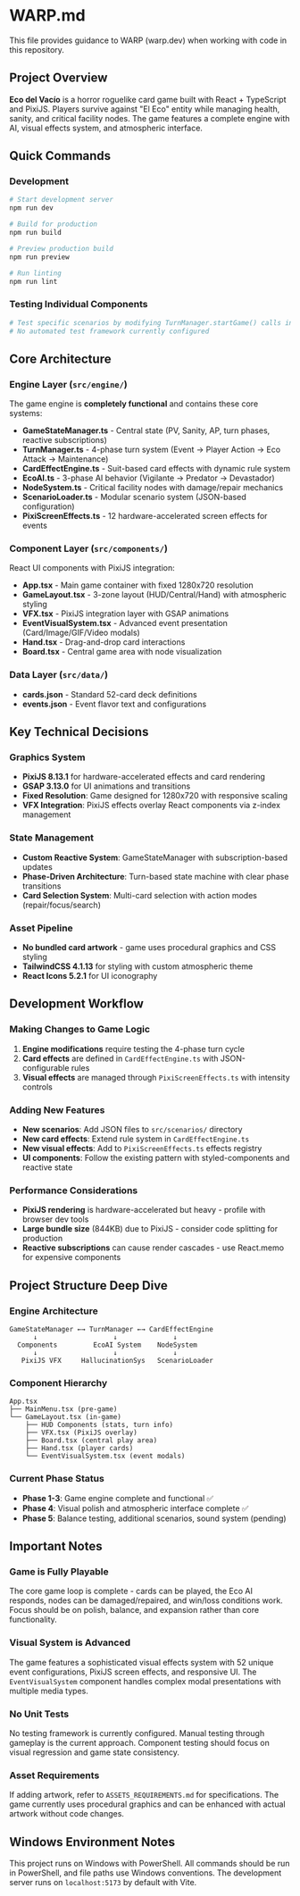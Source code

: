 # WARP.md

This file provides guidance to WARP (warp.dev) when working with code in this repository.

## Project Overview

**Eco del Vacío** is a horror roguelike card game built with React + TypeScript and PixiJS. Players survive against "El Eco" entity while managing health, sanity, and critical facility nodes. The game features a complete engine with AI, visual effects system, and atmospheric interface.

## Quick Commands

### Development
```powershell
# Start development server
npm run dev

# Build for production
npm run build

# Preview production build
npm run preview

# Run linting
npm run lint
```

### Testing Individual Components
```powershell
# Test specific scenarios by modifying TurnManager.startGame() calls in App.tsx
# No automated test framework currently configured
```

## Core Architecture

### Engine Layer (`src/engine/`)
The game engine is **completely functional** and contains these core systems:

- **GameStateManager.ts** - Central state (PV, Sanity, AP, turn phases, reactive subscriptions)
- **TurnManager.ts** - 4-phase turn system (Event → Player Action → Eco Attack → Maintenance)
- **CardEffectEngine.ts** - Suit-based card effects with dynamic rule system
- **EcoAI.ts** - 3-phase AI behavior (Vigilante → Predator → Devastador)
- **NodeSystem.ts** - Critical facility nodes with damage/repair mechanics
- **ScenarioLoader.ts** - Modular scenario system (JSON-based configuration)
- **PixiScreenEffects.ts** - 12 hardware-accelerated screen effects for events

### Component Layer (`src/components/`)
React UI components with PixiJS integration:

- **App.tsx** - Main game container with fixed 1280x720 resolution
- **GameLayout.tsx** - 3-zone layout (HUD/Central/Hand) with atmospheric styling  
- **VFX.tsx** - PixiJS integration layer with GSAP animations
- **EventVisualSystem.tsx** - Advanced event presentation (Card/Image/GIF/Video modals)
- **Hand.tsx** - Drag-and-drop card interactions
- **Board.tsx** - Central game area with node visualization

### Data Layer (`src/data/`)
- **cards.json** - Standard 52-card deck definitions
- **events.json** - Event flavor text and configurations

## Key Technical Decisions

### Graphics System
- **PixiJS 8.13.1** for hardware-accelerated effects and card rendering
- **GSAP 3.13.0** for UI animations and transitions
- **Fixed Resolution**: Game designed for 1280x720 with responsive scaling
- **VFX Integration**: PixiJS effects overlay React components via z-index management

### State Management
- **Custom Reactive System**: GameStateManager with subscription-based updates
- **Phase-Driven Architecture**: Turn-based state machine with clear phase transitions
- **Card Selection System**: Multi-card selection with action modes (repair/focus/search)

### Asset Pipeline
- **No bundled card artwork** - game uses procedural graphics and CSS styling
- **TailwindCSS 4.1.13** for styling with custom atmospheric theme
- **React Icons 5.2.1** for UI iconography

## Development Workflow

### Making Changes to Game Logic
1. **Engine modifications** require testing the 4-phase turn cycle
2. **Card effects** are defined in `CardEffectEngine.ts` with JSON-configurable rules
3. **Visual effects** are managed through `PixiScreenEffects.ts` with intensity controls

### Adding New Features
- **New scenarios**: Add JSON files to `src/scenarios/` directory
- **New card effects**: Extend rule system in `CardEffectEngine.ts`
- **New visual effects**: Add to `PixiScreenEffects.ts` effects registry
- **UI components**: Follow the existing pattern with styled-components and reactive state

### Performance Considerations
- **PixiJS rendering** is hardware-accelerated but heavy - profile with browser dev tools
- **Large bundle size** (844KB) due to PixiJS - consider code splitting for production
- **Reactive subscriptions** can cause render cascades - use React.memo for expensive components

## Project Structure Deep Dive

### Engine Architecture
```
GameStateManager ←→ TurnManager ←→ CardEffectEngine
      ↓                   ↓              ↓
  Components         EcoAI System    NodeSystem
      ↓                   ↓              ↓  
   PixiJS VFX     HallucinationSys   ScenarioLoader
```

### Component Hierarchy
```
App.tsx
├── MainMenu.tsx (pre-game)
└── GameLayout.tsx (in-game)
    ├── HUD Components (stats, turn info)
    ├── VFX.tsx (PixiJS overlay)
    ├── Board.tsx (central play area)
    ├── Hand.tsx (player cards)
    └── EventVisualSystem.tsx (event modals)
```

### Current Phase Status
- **Phase 1-3**: Game engine complete and functional ✅
- **Phase 4**: Visual polish and atmospheric interface complete ✅  
- **Phase 5**: Balance testing, additional scenarios, sound system (pending)

## Important Notes

### Game is Fully Playable
The core game loop is complete - cards can be played, the Eco AI responds, nodes can be damaged/repaired, and win/loss conditions work. Focus should be on polish, balance, and expansion rather than core functionality.

### Visual System is Advanced
The game features a sophisticated visual effects system with 52 unique event configurations, PixiJS screen effects, and responsive UI. The `EventVisualSystem` component handles complex modal presentations with multiple media types.

### No Unit Tests
No testing framework is currently configured. Manual testing through gameplay is the current approach. Component testing should focus on visual regression and game state consistency.

### Asset Requirements
If adding artwork, refer to `ASSETS_REQUIREMENTS.md` for specifications. The game currently uses procedural graphics and can be enhanced with actual artwork without code changes.

## Windows Environment Notes

This project runs on Windows with PowerShell. All commands should be run in PowerShell, and file paths use Windows conventions. The development server runs on `localhost:5173` by default with Vite.
